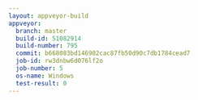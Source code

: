 ```yaml
---
layout: appveyor-build
appveyor:
  branch: master
  build-id: 51082914
  build-number: 795
  commit: b668083bd146902cac87fb50d90c7db1784cead7
  job-id: rw3dnbw6d076lf2o
  job-number: 5
  os-name: Windows
  test-result: 0
---
```

